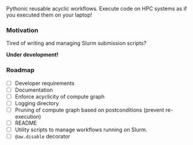 Pythonic reusable acyclic workflows. Execute code on HPC systems as if you executed them on your laptop!

### Motivation

Tired of writing and managing Slurm submission scripts?

**Under development!**

### Roadmap

- [ ] Developer requirements
- [ ] Documentation
- [ ] Enforce acyclicity of compute graph
- [ ] Logging directory
- [ ] Pruning of compute graph based on postconditions (prevent re-execution)
- [ ] README
- [ ] Utility scripts to manage workflows running on Slurm.
- [ ] `@aw.disable` decorator
